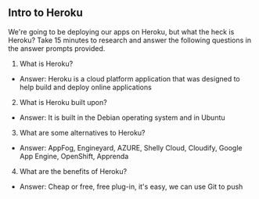 ## Intro to Heroku

We're going to be deploying our apps on Heroku, but what the heck is Heroku? Take 15 minutes to research and answer the following questions in the answer prompts provided.

1. What is Heroku?
  - Answer: Heroku is a cloud platform application that was designed to help build and deploy online applications

2. What is Heroku built upon?
  - Answer: It is built in the Debian operating system and in Ubuntu

3. What are some alternatives to Heroku?
  - Answer: AppFog, Engineyard, AZURE, Shelly Cloud, Cloudify, Google App Engine, OpenShift, Apprenda

4. What are the benefits of Heroku?
  - Answer: Cheap or free, free plug-in, it's easy, we can use Git to push
